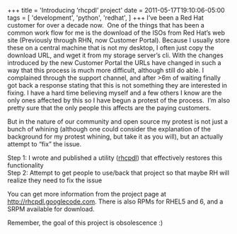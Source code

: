 +++
title = 'Introducing &#8216;rhcpdl&#8217; project'
date = 2011-05-17T19:10:06-05:00
tags = [
  'development',
  'python',
  'redhat',
]
+++
I&#8217;ve been a Red Hat customer for over a decade now.  One of the things that has been a common work flow for me is the download of the ISOs from Red Hat&#8217;s web site (Previously through RHN, now Customer Portal). Because I usually store these on a central machine that is not my desktop, I often just copy the download URL, and wget it from my storage server&#8217;s cli. With the changes introduced by the new Customer Portal the URLs have changed in such a way that this process is much more difficult, although still do able. I complained through the support channel, and after >6m of waiting finally got back a response stating that this is not something they are interested in fixing. I have a hard time believing myself and a few others I know are the only ones affected by this so I have begun a protest of the process.  I&#8217;m also pretty sure that the only people this affects are the paying customers.

But in the nature of our community and open source my protest is not just a bunch of whining (although one could consider the explanation of the background for my protest whining, but take it as you will), but an actually attempt to &#8220;fix&#8221; the issue.

Step 1: I wrote and published a utility (<a rel="external" href="http://rhcpdl.googlecode.com/" target="_blank">rhcpdl</a>) that effectively restores this functionality  
Step 2: Attempt to get people to use/back that project so that maybe RH will realize they need to fix the issue

You can get more information from the project page at <a rel="external" href="http://rhcpdl.googlecode.com/" target="_blank">http://rhcpdl.googlecode.com</a>. There is also RPMs for RHEL5 and 6, and a SRPM available for download.

Remember, the goal of this project is obsolescence :)
